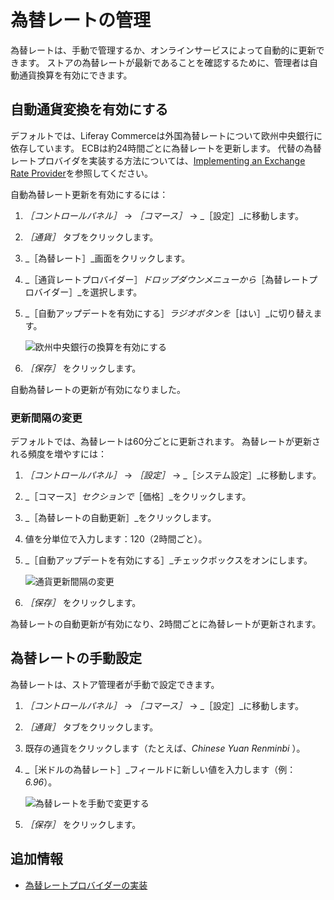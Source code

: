 # 為替レートの管理

為替レートは、手動で管理するか、オンラインサービスによって自動的に更新できます。 ストアの為替レートが最新であることを確認するために、管理者は自動通貨換算を有効にできます。

## 自動通貨変換を有効にする

デフォルトでは、Liferay Commerceは外国為替レートについて欧州中央銀行に依存しています。 ECBは約24時間ごとに為替レートを更新します。 代替の為替レートプロバイダを実装する方法については、[Implementing an Exchange Rate Provider](../../developer-guide/implementing-an-exchange-rate-provider.md)を参照してください。

自動為替レート更新を有効にするには：

1. _［コントロールパネル］_ → _［コマース］_ → _［設定］_に移動します。
1. _［通貨］_ タブをクリックします。
1. _［為替レート］_画面をクリックします。
1. _［通貨レートプロバイダー］_ドロップダウンメニューから_［為替レートプロバイダー］_を選択します。
1. _［自動アップデートを有効にする］_ラジオボタンを_［はい］_に切り替えます。

    ![欧州中央銀行の換算を有効にする](./managing-exchange-rates/images/01.png)

1. _［保存］_ をクリックします。

自動為替レートの更新が有効になりました。

### 更新間隔の変更

デフォルトでは、為替レートは60分ごとに更新されます。 為替レートが更新される頻度を増やすには：

1. _［コントロールパネル］_ → _［設定］_ → _［システム設定］_に移動します。
1. _［コマース］_セクションで_［価格］_をクリックします。
1. _［為替レートの自動更新］_をクリックします。
1. 値を分単位で入力します：120（2時間ごと）。
1. _［自動アップデートを有効にする］_チェックボックスをオンにします。

    ![通貨更新間隔の変更](./managing-exchange-rates/images/02.png)

1. _［保存］_ をクリックします。

為替レートの自動更新が有効になり、2時間ごとに為替レートが更新されます。

## 為替レートの手動設定

為替レートは、ストア管理者が手動で設定できます。

1. _［コントロールパネル］_ → _［コマース］_ → _［設定］_に移動します。
1. _［通貨］_ タブをクリックします。
1. 既存の通貨をクリックします（たとえば、_Chinese Yuan Renminbi_ ）。
1. _［米ドルの為替レート］_フィールドに新しい値を入力します（例：_6.96_）。

    ![為替レートを手動で変更する](./managing-exchange-rates/images/03.png)

1. _［保存］_ をクリックします。

## 追加情報

* [為替レートプロバイダーの実装](../../developer-guide/implementing-an-exchange-rate-provider.md)
